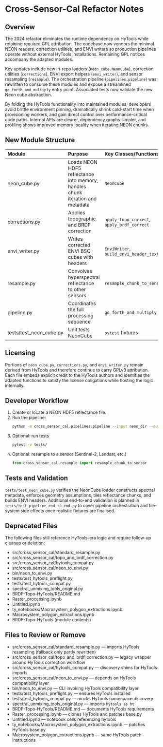 # Cross-Sensor-Cal Refactor Notes

## Overview
The 2024 refactor eliminates the runtime dependency on HyTools while retaining required GPL attribution. The codebase now vendors the minimal NEON readers, correction utilities, and ENVI writers so production pipelines operate without external HyTools installations. Remaining GPL notices accompany the adapted modules.

Key updates include new in-repo loaders (`neon_cube.NeonCube`), correction utilities (`corrections`), ENVI export helpers (`envi_writer`), and sensor resampling (`resample`). The orchestration pipeline (`pipelines.pipeline`) was rewritten to consume these modules and expose a streamlined `go_forth_and_multiply` entry point. Associated tests now validate the new Neon cube abstraction.

By folding the HyTools functionality into maintained modules, developers avoid brittle environment pinning, dramatically shrink cold-start time when provisioning workers, and gain direct control over performance-critical code paths. Internal APIs are clearer, dependency graphs simpler, and profiling shows improved memory locality when iterating NEON chunks.

## New Module Structure
| Module | Purpose | Key Classes/Functions |
|:--|:--|:--|
| neon_cube.py | Loads NEON HDF5 reflectance into memory; handles chunk iteration and metadata | `NeonCube` |
| corrections.py | Applies topographic and BRDF correction | `apply_topo_correct`, `apply_brdf_correct` |
| envi_writer.py | Writes corrected ENVI BSQ cubes with headers | `EnviWriter`, `build_envi_header_text` |
| resample.py | Convolves hyperspectral reflectance to other sensors | `resample_chunk_to_sensor` |
| pipeline.py | Coordinates the full processing sequence | `go_forth_and_multiply` |
| tests/test_neon_cube.py | Unit tests NeonCube | `pytest` fixtures |

## Licensing
Portions of `neon_cube.py`, `corrections.py`, and `envi_writer.py` remain derived from HyTools and therefore continue to carry GPLv3 attribution. Each file embeds explicit credit to the HyTools authors and identifies the adapted functions to satisfy the license obligations while hosting the logic internally.

## Developer Workflow
1. Create or locate a NEON HDF5 reflectance file.
2. Run the pipeline:
   ```bash
   python -m cross_sensor_cal.pipelines.pipeline --input neon_dir --output corrected_dir
   ```
3. Optional: run tests
   ```bash
   pytest -v tests/
   ```
4. Optional: resample to a sensor (Sentinel-2, Landsat, etc.)
   ```python
   from cross_sensor_cal.resample import resample_chunk_to_sensor
   ```

## Tests and Validation
`tests/test_neon_cube.py` verifies the NeonCube loader constructs spectral metadata, enforces geometry assumptions, tiles reflectance chunks, and builds ENVI headers. Additional end-to-end validation is planned in `tests/test_pipeline_end_to_end.py` to cover pipeline orchestration and file-system side effects once realistic fixtures are finalised.

## Deprecated Files
The following files still reference HyTools-era logic and require follow-up cleanup or deletion:
- src/cross_sensor_cal/standard_resample.py
- src/cross_sensor_cal/topo_and_brdf_correction.py
- src/cross_sensor_cal/hytools_compat.py
- src/cross_sensor_cal/neon_to_envi.py
- bin/neon_to_envi.py
- tests/test_hytools_preflight.py
- tests/test_hytools_compat.py
- spectral_unmixing_tools_original.py
- BRDF-Topo-HyTools/README.md
- Raster_processing.ipynb
- Untitled.ipynb
- ty_notebooks/Macrosystem_polygon_extractions.ipynb
- Macrosystem_polygon_extractions.ipynb
- BRDF-Topo-HyTools (module contents)

## Files to Review or Remove
- src/cross_sensor_cal/standard_resample.py — imports HyTools resampling (fallback only partly rewritten)
- src/cross_sensor_cal/topo_and_brdf_correction.py — legacy wrapper around HyTools correction workflow
- src/cross_sensor_cal/hytools_compat.py — discovery shims for HyTools imports
- src/cross_sensor_cal/neon_to_envi.py — depends on HyTools compatibility layer
- bin/neon_to_envi.py — CLI invoking HyTools compatibility layer
- tests/test_hytools_preflight.py — ensures HyTools installed
- tests/test_hytools_compat.py — mocks HyTools namespace discovery
- spectral_unmixing_tools_original.py — imports `hytools as ht`
- BRDF-Topo-HyTools/README.md — documents HyTools requirements
- Raster_processing.ipynb — clones HyTools and patches base.py
- Untitled.ipynb — notebook cells referencing hytools
- ty_notebooks/Macrosystem_polygon_extractions.ipynb — patches HyTools base.py
- Macrosystem_polygon_extractions.ipynb — same HyTools patch instructions
